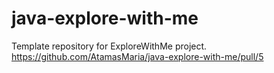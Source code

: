 # java-explore-with-me
Template repository for ExploreWithMe project.
https://github.com/AtamasMaria/java-explore-with-me/pull/5
